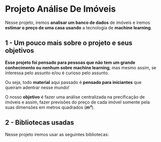 # Projeto Análise De Imóveis
 Nesse projeto, iremos <strong>analisar um banco de dados</strong> de imóveis e iremos <strong>estimar o preço de uma casa usando</strong> a tecnologia de <strong>machine learning</strong>.

## 1 - Um pouco mais sobre o projeto e seus objetivos
 <strong>Esse projeto foi pensado para pessoas que não tem um grande conhecimento ou nenhum sobre machine learning</strong>, mas mesmo assim, se interessa pelo assunto e/ou é curioso pelo assunto.
 
  Ou seja, todo <strong>material</strong> aqui passado é <strong>pensado para iniciantes</strong> que queiram adentrar nesse mundo!
 
 O nosso <strong>objetivo</strong> é fazer uma análise centralizada na precificação de imóveis e assim, </strong>fazer previsões do preço de cada imóvel somente pela suas dimensões em metros quadrados (<strong>*m²*</strong>).

## 2 - Bibliotecas usadas

Nesse projeto iremos usar as seguintes bibliotecas: 
